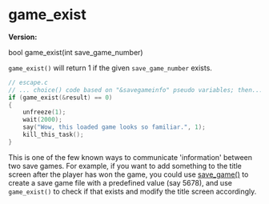 # game_exist

**Version:** <VersionInfo dink="" standalone />&nbsp;<VersionInfo freedink="" standalone />&nbsp;<VersionInfo dinkhd="" standalone />&nbsp;<VersionInfo yedink="" standalone />

<Prototype>bool game_exist(int save_game_number)</Prototype>

`game_exist()` will return 1 if the given `save_game_number` exists.

```c
// escape.c
// ... choice() code based on "&savegameinfo" pseudo variables; then...
if (game_exist(&result) == 0)
{
    unfreeze(1);
    wait(2000);
    say("Wow, this loaded game looks so familiar.", 1);
    kill_this_task();
}
```

This is one of the few known ways to communicate 'information' between two save games. For example, if you want to add something to the title screen after the player has won the game, you could use [save_game()](./save-game.md) to create a save game file with a predefined value (say 5678), and use `game_exist()` to check if that exists and modify the title screen accordingly.
